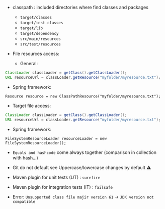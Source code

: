 - classpath : included directories where find classes and packages
  - `target/classes`
  - `target/test-classes`
  - `target/lib`
  - `target/dependency`
  - `src/main/resources`
  - `src/test/resources`

- File resources access:
  - General:
```java
ClassLoader classLoader = getClass().getClassLoader();
URL resourceUrl = classLoader.getResource("myfolder/myresource.txt");
```  
  - Spring framework:
```
Resource resource = new ClassPathResource("myfolder/myresource.txt");
```

- Target file access:
```java
ClassLoader classLoader = getClass().getClassLoader();
URL resourceUrl = classLoader.getResource("myfolder/myresource.txt");
```  
  - Spring framework:
```
FileSystemResourceLoader resourceLoader = new FileSystemResourceLoader();
```

- `Equals and hashcode` come always together (comparison in collection with hash...)

- Git do not default see Uppercase/lowercase changes by default ⚠️

- Maven plugin for unit tests (UT) : `surefire`
- Maven plugin for integration tests (IT) : `failsafe`



- Error: `Unsupported class file majir version 61` -> `JDK version not compatible`
